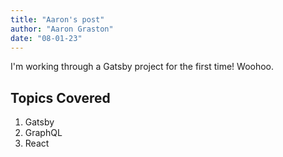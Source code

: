```yaml
---
title: "Aaron's post"
author: "Aaron Graston"
date: "08-01-23"
---
```


I'm working through a Gatsby project for the first time!
Woohoo.

## Topics Covered

1. Gatsby
2. GraphQL
3. React
